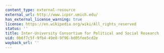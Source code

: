 ```yaml
---
content_type: external-resource
external_url: http://www.icpsr.umich.edu/
has_external_license_warning: true
license: https://en.wikipedia.org/wiki/All_rights_reserved
status: ''
title: Inter-University Consortium for Political and Social Research
uid: 0b6f7c5f-9fb4-49e0-9f96-bd05fee5cd2e
wayback_url: ''
---
```

